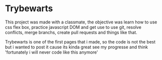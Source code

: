 # Trybewarts

This project was made with a classmate, the objective was learn
how to use css flex box, practice javascript
DOM and get use to use git, resolve conflicts, merge 
branchs, create pull requests and things like that.

Trybewarts is one of the first pages that i made, so the code is not
the best but i wanted to post it cause its kinda great see my
progresse and think 'fortunately i will never code like this anymore'



